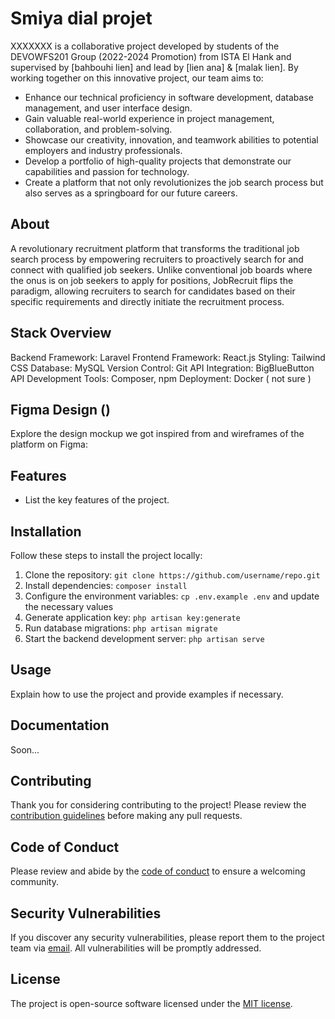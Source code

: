 # Smiya dial projet

XXXXXXX is a collaborative project developed by students of the DEVOWFS201 Group (2022-2024 Promotion) from ISTA El Hank and supervised by [bahbouhi lien] and lead by [lien ana] & [malak lien].
By working together on this innovative project, our team aims to:
* Enhance our technical proficiency in software development, database management, and user interface design.
* Gain valuable real-world experience in project management, collaboration, and problem-solving.
* Showcase our creativity, innovation, and teamwork abilities to potential employers and industry professionals.
* Develop a portfolio of high-quality projects that demonstrate our capabilities and passion for technology.
* Create a platform that not only revolutionizes the job search process but also serves as a springboard for our future careers.

## About

A revolutionary recruitment platform that transforms the traditional job search process by empowering recruiters to proactively search for and connect with qualified job seekers. Unlike conventional job boards where the onus is on job seekers to apply for positions, JobRecruit flips the paradigm, allowing recruiters to search for candidates based on their specific requirements and directly initiate the recruitment process.

## Stack Overview

Backend Framework: Laravel
Frontend Framework: React.js
Styling: Tailwind CSS
Database: MySQL
Version Control: Git
API Integration: BigBlueButton API
Development Tools: Composer, npm
Deployment: Docker ( not sure )

## Figma Design ()

Explore the design mockup we got inspired from and wireframes of the platform on Figma:



## Features

- List the key features of the project.

## Installation

Follow these steps to install the project locally:

1. Clone the repository: `git clone https://github.com/username/repo.git`
2. Install dependencies: `composer install`
3. Configure the environment variables: `cp .env.example .env` and update the necessary values
4. Generate application key: `php artisan key:generate`
5. Run database migrations: `php artisan migrate`
6. Start the backend development server: `php artisan serve`

## Usage

Explain how to use the project and provide examples if necessary.

## Documentation

Soon...

## Contributing

Thank you for considering contributing to the project! Please review the [contribution guidelines](CONTRIBUTING.md) before making any pull requests.

## Code of Conduct

Please review and abide by the [code of conduct](CODE_OF_CONDUCT.md) to ensure a welcoming community.

## Security Vulnerabilities

If you discover any security vulnerabilities, please report them to the project team via [email](mailto:rabiiababsa10@gmail.com). All vulnerabilities will be promptly addressed.

## License

The project is open-source software licensed under the [MIT license](LICENSE).
